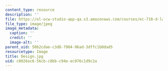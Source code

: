 ```yaml
---
content_type: resource
description: ''
file: https://ol-ocw-studio-app-qa.s3.amazonaws.com/courses/ec-710-d-lab-medical-technologies-for-the-developing-world-spring-2010/c0026ac656cbc8bbc94eec976c1d9c2a_Design.jpg
file_type: image/jpeg
image_metadata:
  caption: ''
  credit: ''
  image-alt: ''
parent_uid: 50b2cdae-c3d8-7904-96ad-3dffc1b0dad5
resourcetype: Image
title: Design.jpg
uid: c0026ac6-56cb-c8bb-c94e-ec976c1d9c2a
---
```


